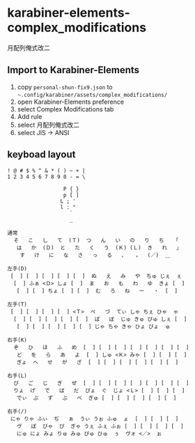 # karabiner-elements-complex_modifications

月配列俺式改二

## Import to Karabiner-Elements

1. copy `personal-shun-fix9.json` to `~.config/karabiner/assets/complex_modifications/`
1. open Karabiner-Elements preference
1. select Complex Modifications tab
1. Add rule
1. select 月配列俺式改二
1. select JIS -> ANSI


## keyboad layout

```
! @ # $ % ^ & * ( ) ~ + |
1 2 3 4 5 6 7 8 9 0 - = \

                  P { }
                  p [ ]
                 L ; '
                 l : "
                    `
                    _

通常
  そ   こ   し   て  (Ｔ)  つ   ん   い   の   り   ち   「
   は   か  (Ｄ)  と   た   く   う  (Ｋ) (Ｌ)  き   れ   」
    す   け   に   な   さ   っ   る   、   。  (／)  ＿

左手(D)
 [  ] [  ] [  ] [  ] [  ]  ぬ   え   み   や  ちゅ じぇ  ぇ
  [  ] ふぁ <Ｄ> しょ [  ]  ま   お   も   わ   ゆ  きょ [  ]
   [  ] [  ] ちょ [  ] [  ]  む   ろ   ね   ー   ・  [  ]

左手(T)
 [  ] [  ] [  ] [  ] <Ｔ>  ぺ   づ  てぃ しゃ ちぇ ひゃ  ゃ
  [  ] [  ] [  ] [  ] [  ]  ぱ   ぼ  じゅ きゅ びゅ しぇ [  ]
   [  ] [  ] [  ] [  ] [  ] じゃ ちゃ きゃ ひょ びょ  ゅ

右手(K)
  ぞ   ひ   ほ   ふ   め  [  ] [  ] [  ] [  ] [  ] [  ] [  ]
   ど   を   ら   あ   よ  [  ] しゅ <Ｋ> みゃ [  ] [  ] [  ]
   ぎょ  へ   せ   が   ざ  [  ] [  ] [  ] [  ] [  ] [  ]

右手(L)
  び   ご   じ   ぎ   ぜ  [  ] [  ] [  ] [  ] [  ] [  ] [  ]
  りょ  げ   で   ば   だ  ぴょ  ぐ  じょ <Ｌ> [  ] [  ] [  ]
   でぃ  ぷ   ず   ぶ   べ  ぎゅ [  ] [  ] [  ] [  ] [  ]

右手(/)
 にゃ りゃ ふぃ  ぢ   ぁ  うぃ うぉ ふゅ  ょ  [  ] [  ] [  ]
   ヴ   ぽ  びゃ  ぴ  ぎゃ うぇ ふぇ ふぉ [  ] [  ] [  ] [  ]
   にゅ にょ みょ りゅ みゅ ぴゅ ひゅ  ぅ  ヴォ <／>  ぉ
```
